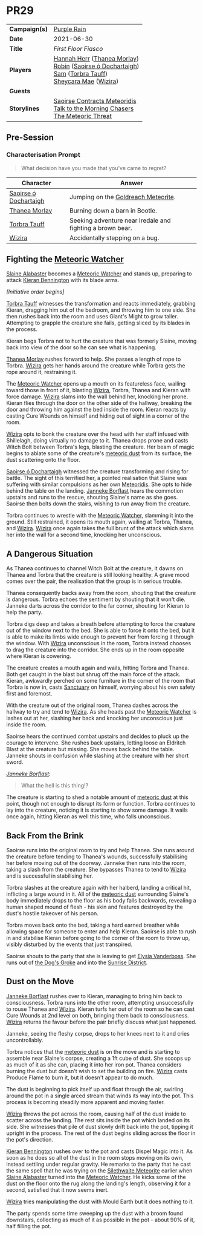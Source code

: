 # PR29

|||
| --- | --- |
| **Campaign(s)** | [Purple Rain](../campaigns/C1-purple-rain.md) | session.3
| **Date** | 2021-06-30 |
| **Title** | *First Floor Fiasco* |
| **Players** | [Hannah Herr](../players/hannah-herr.md) ([Thanea Morlay](../characters/thanea-morlay.md))<br>[Robin](../players/robin.md) ([Saoirse ó Dochartaigh](../characters/saoirse-o-dochartaigh.md))<br>[Sam](../players/sam.md) ([Torbra Tauff](../characters/torbra-tauff.md))<br>[Sheycara Mae](../players/sheycara-mae.md) ([Wizira](../characters/wizira.md)) |
| **Guests** | |
| **Storylines** | [Saoirse Contracts Meteoridis](../storylines/saoirse-contracts-meteoridis.md)<br>[Talk to the Morning Chasers](../storylines/talk-to-the-morning-chasers.md)<br>[The Meteoric Threat](../storylines/the-meteoric-threat.md) |

## Pre-Session

### Characterisation Prompt

> What decision have you made that you've came to regret?

| Character | Answer |
| --- | --- |
| [Saoirse ó Dochartaigh](../characters/saoirse-o-dochartaigh.md) | Jumping on the [Goldreach Meteorite](../items/meteoric/meteorites/goldreach-meteorite.md). | characterisation.1
| [Thanea Morlay](../characters/thanea-morlay.md) | Burning down a barn in Bootle. |
| [Torbra Tauff](../characters/torbra-tauff.md) | Seeking adventure near Iredale and fighting a brown bear. |
| [Wizira](../characters/wizira.md) | Accidentally stepping on a bug. |

## Fighting the [Meteoric Watcher](../creatures/meteoric-watcher.md)

[Slaine Alabaster](../characters/slaine-alabaster.md) becomes a [Meteoric Watcher](../creatures/meteoric-watcher.md) and stands up, preparing to attack [Kieran Bennington](../characters/kieran-bennington.md) with its blade arms.

*[Initiative order begins]*

[Torbra Tauff](../characters/torbra-tauff.md) witnesses the transformation and reacts immediately, grabbing Kieran, dragging him out of the bedroom, and throwing him to one side. She then rushes back into the room and uses Giant's Might to grow taller. Attempting to grapple the creature she fails, getting sliced by its blades in the process.

Kieran begs Torbra not to hurt the creature that was formerly Slaine, moving back into view of the door so he can see what is happening.

[Thanea Morlay](../characters/thanea-morlay.md) rushes forward to help. She passes a length of rope to Torbra. [Wizira](../characters/wizira.md) gets her hands around the creature while Torbra gets the rope around it, restraining it.

The [Meteoric Watcher](../creatures/meteoric-watcher.md) opens up a mouth on its featureless face, wailing toward those in front of it, blasting [Wizira](../characters/wizira.md), Torbra, Thanea and Kieran with force damage. [Wizira](../characters/wizira.md) slams into the wall behind her, knocking her prone. Kieran flies through the door on the other side of the hallway, breaking the door and throwing him against the bed inside the room. Kieran reacts by casting Cure Wounds on himself and hiding out of sight in a corner of the room.

[Wizira](../characters/wizira.md) opts to bonk the creature over the head with her staff infused with Shillelagh, doing virtually no damage to it. Thanea drops prone and casts Witch Bolt between Torbra's legs, blasting the creature. Her beam of magic begins to ablate some of the creature's [meteoric dust](../items/meteoric/meteoric-dust.md) from its surface, the dust scattering onto the floor.

[Saoirse ó Dochartaigh](../characters/saoirse-o-dochartaigh.md) witnessed the creature transforming and rising for battle. The sight of this terrified her, a pointed realisation that Slaine was suffering with similar compulsions as her own [Meteoridis](../mechanics/roleplay/meteoridis.md). She opts to hide behind the table on the landing. [Janneke Borflast](../characters/janneke-borflast.md) hears the commotion upstairs and runs to the rescue, shouting Slaine's name as she goes. Saoirse then bolts down the stairs, wishing to run away from the creature.

Torbra continues to wrestle with the [Meteoric Watcher](../creatures/meteoric-watcher.md), slamming it into the ground. Still restrained, it opens its mouth again, wailing at Torbra, Thanea, and [Wizira](../characters/wizira.md). [Wizira](../characters/wizira.md) once again takes the full brunt of the attack which slams her into the wall for a second time, knocking her unconscious.

## A Dangerous Situation

As Thanea continues to channel Witch Bolt at the creature, it dawns on Thanea and Torbra that the creature is still looking healthy. A grave mood comes over the pair, the realisation that the group is in serious trouble.

Thanea consequently backs away from the room, shouting that the creature is dangerous. Torbra echoes the sentiment by shouting that it won't die. Janneke darts across the corridor to the far corner, shouting for Kieran to help the party.

Torbra digs deep and takes a breath before attempting to force the creature out of the window next to the bed. She is able to force it onto the bed, but it is able to make its limbs wide enough to prevent her from forcing it through the window. With [Wizira](../characters/wizira.md) unconscious in the room, Torbra instead chooses to drag the creature into the corridor. She ends up in the room opposite where Kieran is cowering.

The creature creates a mouth again and wails, hitting Torbra and Thanea. Both get caught in the blast but shrug off the main force of the attack. Kieran, awkwardly perched on some furniture in the corner of the room that Torbra is now in, casts [Sanctuary](../organisations/astorrel/sanctuary.md) on himself, worrying about his own safety first and foremost.

With the creature out of the original room, Thanea dashes across the hallway to try and tend to [Wizira](../characters/wizira.md). As she heads past the [Meteoric Watcher](../creatures/meteoric-watcher.md) is lashes out at her, slashing her back and knocking her unconscious just inside the room.

Saoirse hears the continued combat upstairs and decides to pluck up the courage to intervene. She rushes back upstairs, letting loose an Eldritch Blast at the creature but missing. She moves back behind the table. Janneke shouts in confusion while slashing at the creature with her short sword.

*[Janneke Borflast](../characters/janneke-borflast.md):*

> What the hell is this thing!?

The creature is starting to shed a notable amount of [meteoric dust](../items/meteoric/meteoric-dust.md) at this point, though not enough to disrupt its form or function. Torbra continues to lay into the creature, noticing it is starting to show some damage. It wails once again, hitting Kieran as well this time, who falls unconscious.

## Back From the Brink

Saoirse runs into the original room to try and help Thanea. She runs around the creature before tending to Thanea's wounds, successfully stabilising her before moving out of the doorway. Janneke then runs into the room, taking a slash from the creature. She bypasses Thanea to tend to [Wizira](../characters/wizira.md) and is successful in stabilising her.

Torbra slashes at the creature again with her halberd, landing a critical hit, inflicting a large wound in it. All of the [meteoric dust](../items/meteoric/meteoric-dust.md) surrounding Slaine's body immediately drops to the floor as his body falls backwards, revealing a human shaped mound of flesh - his skin and features destroyed by the dust's hostile takeover of his person.

Torbra moves back onto the bed, taking a hard earned breather while allowing space for someone to enter and help Kieran. Saoirse is able to rush in and stabilise Kieran before going to the corner of the room to throw up, visibly disturbed by the events that just transpired.

Saoirse shouts to the party that she is leaving to get [Elysia Vanderboss](../characters/elysia-vanderboss.md). She runs out of [the Dog's Groke](../places/buildings/inns-taverns/the-dogs-groke.md) and into the [Sunrise District](../places/districts/sunrise-district.md).

## Dust on the Move

[Janneke Borflast](../characters/janneke-borflast.md) rushes over to Kieran, managing to bring him back to consciousness. Torbra runs into the other room, attempting unsuccessfully to rouse Thanea and [Wizira](../characters/wizira.md). Kieran turfs her out of the room so he can cast Cure Wounds at 2nd level on both, bringing them back to consciousness. [Wizira](../characters/wizira.md) returns the favour before the pair briefly discuss what just happened.

Janneke, seeing the fleshy corpse, drops to her knees next to it and cries uncontrollably.

Torbra notices that the [meteoric dust](../items/meteoric/meteoric-dust.md) is on the move and is starting to assemble near Slaine's corpse, creating a 1ft cube of dust. She scoops up as much of it as she can, placing it into her iron pot. Thanea considers burning the dust but doesn't wish to set the building on fire. [Wizira](../characters/wizira.md) casts Produce Flame to burn it, but it doesn't appear to do much.

The dust is beginning to pick itself up and float through the air, swirling around the pot in a single arced stream that winds its way into the pot. This process is becoming steadily more apparent and moving faster.

[Wizira](../characters/wizira.md) throws the pot across the room, causing half of the dust inside to scatter across the landing. The rest sits inside the pot which landed on its side. She witnesses that pile of dust slowly drift back into the pot, tipping it upright in the process. The rest of the dust begins sliding across the floor in the pot's direction.

[Kieran Bennington](../characters/kieran-bennington.md) rushes over to the pot and casts Dispel Magic into it. As soon as he does so all of the dust in the room stops moving on its own, instead settling under regular gravity. He remarks to the party that he cast the same spell that he was trying on the [Silethwaite Meteorite](../items/meteoric/meteorites/silethwaite-meteorite.md) earlier when [Slaine Alabaster](../characters/slaine-alabaster.md) turned into the [Meteoric Watcher](../creatures/meteoric-watcher.md). He kicks some of the dust on the floor onto the rug along the landing's length, observing it for a second, satisfied that it now seems inert.

[Wizira](../characters/wizira.md) tries manipulating the dust with Mould Earth but it does nothing to it.

The party spends some time sweeping up the dust with a broom found downstairs, collecting as much of it as possible in the pot - about 90% of it, half filling the pot.
